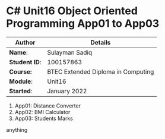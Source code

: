 # C# Unit16 Object Oriented Programming App01 to App03
| Author | Details |
| ---- | ---- |
**Name**: | Sulayman Sadiq  |
**Student ID**: | 100157863 |
**Course:** | BTEC Extended Diploma in Computing |
**Module**: | Unit16     |
**Started**: | January 2022 |    

1. App01: Distance Converter
2. App02: BMI Calculator
3. App03: Students Marks

anything
